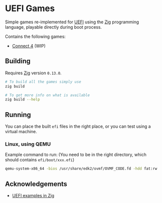 # UEFI Games

Simple games re-implemented for [UEFI] using the [Zig] programming language,
playable directly during boot process.

Contains the following games:

- [Connect 4](https://en.wikipedia.org/wiki/Connect_Four) (WIP)

## Building

Requires [Zig] version `0.13.0`.

```sh
# To build all the games simply use
zig build

# To get more info on what is available
zig build --help
```

## Running

You can place the built `efi` files in the right place, or you can test using a
virtual machine.

### Linux, using QEMU

Example command to run:
(You need to be in the right directory, which should contains
`efi/boot/xxx.efi`)

```sh
qemu-system-x86_64 -bios /usr/share/edk2/ovmf/OVMF_CODE.fd -hdd fat:rw:.
```

## Acknowledgements

- [UEFI examples in Zig](https://github.com/nrdmn/uefi-examples)

[UEFI]: https://uefi.org/ "Unified Extensible Firmware Interface"
[Zig]: https://ziglang.org/

